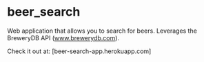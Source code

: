 # beer_search
Web application that allows you to search for beers.  Leverages the BreweryDB API (www.brewerydb.com).

Check it out at: [beer-search-app.herokuapp.com]

